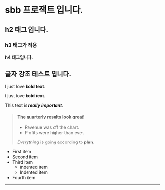 # sbb  프로잭트 입니다. 

## h2 태그 입니다. 

### h3 태그가 적용 

#### h4 태그입니다. 


## 글자 강조 테스트 입니다. 

I just love **bold text**.

I just love __bold text__.


This text is ***really important***.


> #### The quarterly results look great!
>
> - Revenue was off the chart.
> - Profits were higher than ever.
>
>  *Everything* is going according to **plan**.



- First item
- Second item
- Third item
    - Indented item
    - Indented item
- Fourth item


---









